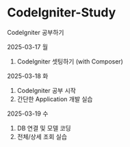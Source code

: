 # CodeIgniter-Study
CodeIgniter 공부하기

2025-03-17 월
1. CodeIgniter 셋팅하기 (with Composer)

2025-03-18 화
1. CodeIgniter 공부 시작
2. 간단한 Application 개발 실습

2025-03-19 수
1. DB 연결 및 모델 코딩
2. 전체/상세 조회 실습